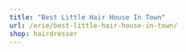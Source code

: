 ```yaml
---
title: "Best Little Hair House In Town"
url: /erie/best-little-hair-house-in-town/
shop: hairdresser
---
```

